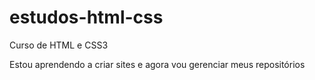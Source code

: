 # estudos-html-css
 Curso de HTML e CSS3

 Estou aprendendo a criar sites e agora vou gerenciar meus repositórios
